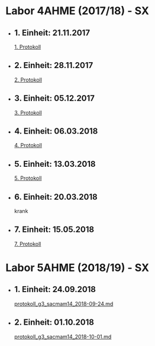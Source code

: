 # Labor 4AHME (2017/18) - SX  
* ## 1. Einheit: 21.11.2017  
  [1. Protokoll](https://github.com/HTLMechatronics/m14-la1-sx/blob/sacmam14/sacmam14/Protokoll1.md)  
  
* ## 2. Einheit: 28.11.2017  
  [2. Protokoll](https://github.com/HTLMechatronics/m14-la1-sx/blob/sacmam14/sacmam14/Protokoll2.md)  
  
* ## 3. Einheit: 05.12.2017  
  [3. Protokoll](https://github.com/HTLMechatronics/m14-la1-sx/blob/sacmam14/sacmam14/Protokoll3.md)  
  
* ## 4. Einheit: 06.03.2018  
  [4. Protokoll](https://github.com/HTLMechatronics/m14-la1-sx/blob/sacmam14/sacmam14/Protokoll4.md)  

* ## 5. Einheit: 13.03.2018  
  [5. Protokoll](https://github.com/HTLMechatronics/m14-la1-sx/blob/sacmam14/sacmam14/Protokoll5.md)  
  
* ## 6. Einheit: 20.03.2018  
  krank  
  
* ## 7. Einheit: 15.05.2018  
  [7. Protokoll](https://github.com/HTLMechatronics/m14-la1-sx/blob/sacmam14/sacmam14/Protokoll6.md)  
  
# Labor 5AHME (2018/19) - SX  
* ## 1. Einheit: 24.09.2018  
  [protokoll_g3_sacmam14_2018-09-24.md](https://github.com/HTLMechatronics/m14-la1-sx/blob/sacmam14/sacmam14/protokoll_g3_sacmam14_2018-09-24.md)  
  
* ## 2. Einheit: 01.10.2018  
  [protokoll_g3_sacmam14_2018-10-01.md](https://github.com/HTLMechatronics/m14-la1-sx/blob/sacmam14/sacmam14/protokoll_g3_sacmam14_2018-10-01.md)  
